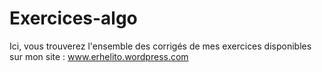 # Exercices-algo

Ici, vous trouverez l'ensemble des corrigés de mes exercices disponibles sur mon site : www.erhelito.wordpress.com
